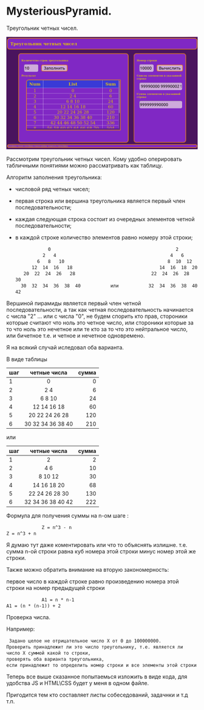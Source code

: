 # MysteriousPyramid.
Треугольник четных чисел.


![Image](scrin01.png)


  Рассмотрим треугольник четных чисел. Кому удобно оперировать табличными понятиями можно рассматривать как таблицу.
  
Алгоритм заполнения треугольника:
 - числовой ряд четных чисел;
 - первая строка или вершина треугольника является первый член последовательности;
 - каждая следующая строка состоит из очередных элементов четной последовательности;
 - в каждой строке количество элементов равно номеру этой строки;



                   0                                              2
                 2   4                                          4   6
               6   8   10                                      8  10  12
             12  14  16   18                                14  16  18  20
          20  22  24  26   28                            22  24  26  28  30
         30  32  34  36  38  40           или           32  34  36  38  40  42



  Вершиной пирамиды является первый член четной последовательности, 
а так как четная последовательность начинается с числа "2" ... или с числа "0", 
не будем спорить кто прав, стороники которые считают что ноль это четное число,
или стороники которые за то что ноль это нечетное или те кто за то что это нейтральное число, 
или бичетное т.е. и четное и нечетное одновремено.
  
  Я на всякий случай иследовал оба варианта.
  
  В виде таблицы  
  
  | шаг | четные числа             | сумма  |                     
  |-----|:------------------------:|-------:|                     
  |  1  | 0                        |    0   |                     
  |  2  | 2   4                    |    6   |                     
  |  3  | 6   8   10               |   24   |                     
  |  4  | 12  14  16  18           |   60   |                     
  |  5  | 20  22  24  26  28       |  120   |                     
  |  6  | 30  32  34  36  38  40   |  210   |              
  
  
  или    
  
  
  | шаг | четные числа             | сумма  |
  |-----|:------------------------:|-------:|
  |  1  | 2                        |    2   |
  |  2  | 4   6                    |   10   |
  |  3  | 8   10  12               |   30   |
  |  4  | 14  16  18  20           |   68   |
  |  5  | 22  24  26  28  30       |  130   |
  |  6  | 32  34  36  38  40  42   |  222   |
  
  
   Формула для получения суммы на n-ом шаге :
                                  
                 Z = n^3 - n                                                     Z = n^3 + n
                 
  Я думаю тут даже коментировать или что то объяснять излишне.
  т.е. сумма n-ой строки равна куб номера этой строки минус номер этой же строки.
  
  
  Также можно обратить внимание на вторую закономерность:
    
  первое число в каждой строке равно произведению номера этой строки на номер предыдущей строки
  
                 A1 = n * n-1                                                    A1 = (n * (n-1)) + 2
                 
    
  Проверка числа.
  
  Например:
   
     Задано целое не отрицательное число X от 0 до 100000000.
    Проверить принадлежит ли это число треугольнику, т.е. является ли число X суммой какой то строки,
    проверять оба варианта треугольника,
    если принадлежит то определить номер строки и все элементы этой строки
    
    
  Теперь все выше сказанное попытаемься изложить в виде кода, для удобства JS и HTML\CSS будет у меня в одном файле.
  
Пригодится тем кто составляет листы собеседований, задачнки и т.д т.п.




 
  
